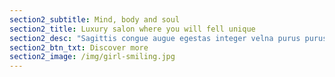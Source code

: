 ```yaml
---
section2_subtitle: Mind, body and soul
section2_title: Luxury salon where you will fell unique
section2_desc: "Sagittis congue augue egestas integer velna purus purus magna libero suscipit and egestas magna aliquam ipsum vitae purus justo lacus ligula ipsum primis cubilia donec undo augue luctus vitae egestas a molestie donec libero sapien dapibus congue tempor undo quisque and fusce cursus neque blandit fusce aliquam nulla lacinia"
section2_btn_txt: Discover more
section2_image: /img/girl-smiling.jpg
---
```

